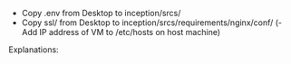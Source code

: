 - Copy .env from Desktop to inception/srcs/
- Copy ssl/ from Desktop to inception/srcs/requirements/nginx/conf/
(- Add IP address of VM to /etc/hosts on host machine)

Explanations:
